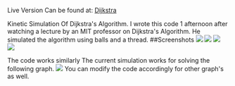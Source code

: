 Live Version Can be found at:
[Dijkstra](www.github.com/hkirat/dijkstra) 

Kinetic Simulation Of Dijkstra's Algorithm.
I wrote this code 1 afternoon after watching a lecture by an MIT professor on Dijkstra's Algorithm.
He simulated the algorithm using balls and a thread.
##Screenshots
![](https://raw.github.com/hkirat/dijkstra/master/images/a.png)
![](https://raw.github.com/hkirat/dijkstra/master/images/b.png)
![](https://raw.github.com/hkirat/dijkstra/master/images/c.png)
![](https://raw.github.com/hkirat/dijkstra/master/images/d.png)

The code works similarly
The current simulation works for solving the following graph.
![](https://raw.github.com/hkirat/dijkstra/master/images/graph.png)
You can modify the code accordingly for other graph's as well.